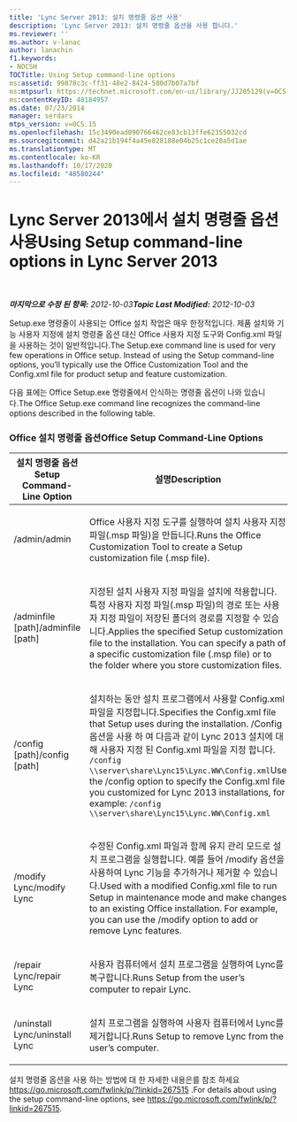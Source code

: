 ```yaml
---
title: 'Lync Server 2013: 설치 명령줄 옵션 사용'
description: 'Lync Server 2013: 설치 명령줄 옵션을 사용 합니다.'
ms.reviewer: ''
ms.author: v-lanac
author: lanachin
f1.keywords:
- NOCSH
TOCTitle: Using Setup command-line options
ms:assetid: 99878c3c-ff31-48e2-8424-580d7b07a7bf
ms:mtpsurl: https://technet.microsoft.com/en-us/library/JJ205129(v=OCS.15)
ms:contentKeyID: 48184957
ms.date: 07/23/2014
manager: serdars
mtps_version: v=OCS.15
ms.openlocfilehash: 15c3490ead090766462ce83cb13ffe62355032cd
ms.sourcegitcommit: d42a21b194f4a45e828188e04b25c1ce28a5d1ae
ms.translationtype: MT
ms.contentlocale: ko-KR
ms.lasthandoff: 10/17/2020
ms.locfileid: "48580244"
---
```

# <a name="using-setup-command-line-options-in-lync-server-2013"></a><span data-ttu-id="87722-103">Lync Server 2013에서 설치 명령줄 옵션 사용</span><span class="sxs-lookup"><span data-stu-id="87722-103">Using Setup command-line options in Lync Server 2013</span></span>

<div data-xmlns="http://www.w3.org/1999/xhtml">

<div class="topic" data-xmlns="http://www.w3.org/1999/xhtml" data-msxsl="urn:schemas-microsoft-com:xslt" data-cs="https://msdn.microsoft.com/">

<div data-asp="https://msdn2.microsoft.com/asp">



</div>

<div id="mainSection">

<div id="mainBody">

<span> </span>

<span data-ttu-id="87722-104">_**마지막으로 수정 된 항목:** 2012-10-03_</span><span class="sxs-lookup"><span data-stu-id="87722-104">_**Topic Last Modified:** 2012-10-03_</span></span>

<span data-ttu-id="87722-p101">Setup.exe 명령줄이 사용되는 Office 설치 작업은 매우 한정적입니다. 제품 설치와 기능 사용자 지정에 설치 명령줄 옵션 대신 Office 사용자 지정 도구와 Config.xml 파일을 사용하는 것이 일반적입니다.</span><span class="sxs-lookup"><span data-stu-id="87722-p101">The Setup.exe command line is used for very few operations in Office setup. Instead of using the Setup command-line options, you’ll typically use the Office Customization Tool and the Config.xml file for product setup and feature customization.</span></span>

<span data-ttu-id="87722-107">다음 표에는 Office Setup.exe 명령줄에서 인식하는 명령줄 옵션이 나와 있습니다.</span><span class="sxs-lookup"><span data-stu-id="87722-107">The Office Setup.exe command line recognizes the command-line options described in the following table.</span></span>

### <a name="office-setup-command-line-options"></a><span data-ttu-id="87722-108">Office 설치 명령줄 옵션</span><span class="sxs-lookup"><span data-stu-id="87722-108">Office Setup Command-Line Options</span></span>

<table>
<colgroup>
<col style="width: 50%" />
<col style="width: 50%" />
</colgroup>
<thead>
<tr class="header">
<th><span data-ttu-id="87722-109">설치 명령줄 옵션</span><span class="sxs-lookup"><span data-stu-id="87722-109">Setup Command-Line Option</span></span></th>
<th><span data-ttu-id="87722-110">설명</span><span class="sxs-lookup"><span data-stu-id="87722-110">Description</span></span></th>
</tr>
</thead>
<tbody>
<tr class="odd">
<td><p><span data-ttu-id="87722-111">/admin</span><span class="sxs-lookup"><span data-stu-id="87722-111">/admin</span></span></p></td>
<td><p><span data-ttu-id="87722-112">Office 사용자 지정 도구를 실행하여 설치 사용자 지정 파일(.msp 파일)을 만듭니다.</span><span class="sxs-lookup"><span data-stu-id="87722-112">Runs the Office Customization Tool to create a Setup customization file (.msp file).</span></span></p></td>
</tr>
<tr class="even">
<td><p><span data-ttu-id="87722-113">/adminfile [path]</span><span class="sxs-lookup"><span data-stu-id="87722-113">/adminfile [path]</span></span></p></td>
<td><p><span data-ttu-id="87722-p102">지정된 설치 사용자 지정 파일을 설치에 적용합니다. 특정 사용자 지정 파일(.msp 파일)의 경로 또는 사용자 지정 파일이 저장된 폴더의 경로를 지정할 수 있습니다.</span><span class="sxs-lookup"><span data-stu-id="87722-p102">Applies the specified Setup customization file to the installation. You can specify a path of a specific customization file (.msp file) or to the folder where you store customization files.</span></span></p></td>
</tr>
<tr class="odd">
<td><p><span data-ttu-id="87722-116">/config [path]</span><span class="sxs-lookup"><span data-stu-id="87722-116">/config [path]</span></span></p></td>
<td><p><span data-ttu-id="87722-117">설치하는 동안 설치 프로그램에서 사용할 Config.xml 파일을 지정합니다.</span><span class="sxs-lookup"><span data-stu-id="87722-117">Specifies the Config.xml file that Setup uses during the installation.</span></span> <span data-ttu-id="87722-118">/Config 옵션을 사용 하 여 다음과 같이 Lync 2013 설치에 대해 사용자 지정 된 Config.xml 파일을 지정 합니다. <code>/config \\server\share\Lync15\Lync.WW\Config.xml</code></span><span class="sxs-lookup"><span data-stu-id="87722-118">Use the /config option to specify the Config.xml file you customized for Lync 2013 installations, for example: <code>/config \\server\share\Lync15\Lync.WW\Config.xml</code></span></span></p></td>
</tr>
<tr class="even">
<td><p><span data-ttu-id="87722-119">/modify Lync</span><span class="sxs-lookup"><span data-stu-id="87722-119">/modify Lync</span></span></p></td>
<td><p><span data-ttu-id="87722-p104">수정된 Config.xml 파일과 함께 유지 관리 모드로 설치 프로그램을 실행합니다. 예를 들어 /modify 옵션을 사용하여 Lync 기능을 추가하거나 제거할 수 있습니다.</span><span class="sxs-lookup"><span data-stu-id="87722-p104">Used with a modified Config.xml file to run Setup in maintenance mode and make changes to an existing Office installation. For example, you can use the /modify option to add or remove Lync features.</span></span></p></td>
</tr>
<tr class="odd">
<td><p><span data-ttu-id="87722-122">/repair Lync</span><span class="sxs-lookup"><span data-stu-id="87722-122">/repair Lync</span></span></p></td>
<td><p><span data-ttu-id="87722-123">사용자 컴퓨터에서 설치 프로그램을 실행하여 Lync를 복구합니다.</span><span class="sxs-lookup"><span data-stu-id="87722-123">Runs Setup from the user’s computer to repair Lync.</span></span></p></td>
</tr>
<tr class="even">
<td><p><span data-ttu-id="87722-124">/uninstall Lync</span><span class="sxs-lookup"><span data-stu-id="87722-124">/uninstall Lync</span></span></p></td>
<td><p><span data-ttu-id="87722-125">설치 프로그램을 실행하여 사용자 컴퓨터에서 Lync를 제거합니다.</span><span class="sxs-lookup"><span data-stu-id="87722-125">Runs Setup to remove Lync from the user’s computer.</span></span></p></td>
</tr>
</tbody>
</table>


<span data-ttu-id="87722-126">설치 명령줄 옵션을 사용 하는 방법에 대 한 자세한 내용은를 참조 하세요 <https://go.microsoft.com/fwlink/p/?linkid=267515> .</span><span class="sxs-lookup"><span data-stu-id="87722-126">For details about using the setup command-line options, see <https://go.microsoft.com/fwlink/p/?linkid=267515>.</span></span>

</div>

<span> </span>

</div>

</div>

</div>

